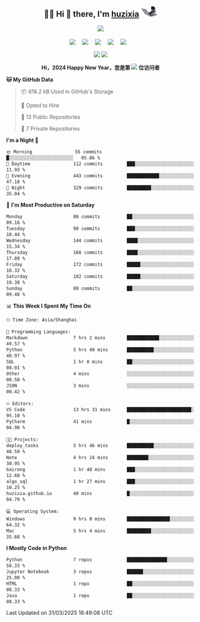 <div align="center">

## :woman_technologist: Hi 👋 there, I'm [huzixia](https://huzixia.github.io/) <img height="30" src="images/work.gif" />

  <!-- dynamic typing effect 动态打字效果 -->
  <div>
    <a href="https://huzixia.github.io/">
      <img src="https://readme-typing-svg.demolab.com?font=Fira+Code&pause=1000&width=435&lines=console.log(%22Hello%2C%20World%22);胡同学祝您心想事成!&center=true&size=27" />
    </a>
  </div>

  <div>&nbsp;</div>

  <!-- profile logo 个人资料徽标 -->
  <div>
    <a href="https://huzixia.github.io/"><img src="https://img.shields.io/badge/Website-博客-orange" /></a>&emsp;
    <a href="https://www.zhihu.com/people/hu-zi-xia-91"><img src="https://img.shields.io/badge/ZhiHu-知乎-blue" /></a>&emsp;
    <a href="https://twitter.com/zixia80631/"><img src="https://img.shields.io/badge/Twitter-推特-black" /></a>&emsp;
    <a href="https://github.com/HuZixia/Text2Video/assets/38995480/244e64be-3dc4-46bb-8aff-523d8a235a1e"><img src="https://img.shields.io/badge/WeChat-微信-07c160" /></a>&emsp;
    <a href="https://www.cnblogs.com/huzixia"><img src="https://img.shields.io/badge/CnBlog-博客园-yellow" /></a>&emsp;

  </div>

[//]: # (### Github Stats)

 <p>
   <img src="https://github-readme-stats.vercel.app/api?username=HuZixia&rank_icon=github&theme=react&border_color=61dafb&hide_border=true" />
   <img src="https://github-readme-stats.vercel.app/api/top-langs/?username=HuZixia&hide=c%23,powershell,Mathematica,Ruby,Objective-C,Objective-C%2b%2b,Cuda&title_color=61dafb&text_color=ffffff&icon_color=61dafb&bg_color=20232a&langs_count=8&layout=compact&border_color=61dafb&hide_border=true&size_weight=0.5&count_weight=0.5" />
 </p>

</div>

<div align="center"><b>Hi，2024 Happy New Year，您是第 <img src="https://profile-counter.glitch.me/HuZixia/count.svg"></img> 位访问者</b></div>


[//]: # (*   Github Stats)
[//]: # (![Top Langs]&#40;https://github-readme-stats.vercel.app/api/top-langs/?username=HuZixia\&layout=compact&#41;)
[//]: # (![HuZixia's GitHub stats]&#40;https://github-readme-stats.vercel.app/api?username=HuZixia\&rank_icon=github&theme=tokyonight&#41;)


<!--START_SECTION:waka-->
**🐱 My GitHub Data** 

> 📦 618.2 kB Used in GitHub's Storage 
 > 
> 💼 Opted to Hire
 > 
> 📜 13 Public Repositories 
 > 
> 🔑 7 Private Repositories 
 > 
**I'm a Night 🦉** 

```text
🌞 Morning                55 commits          █░░░░░░░░░░░░░░░░░░░░░░░░   05.86 % 
🌆 Daytime                112 commits         ███░░░░░░░░░░░░░░░░░░░░░░   11.93 % 
🌃 Evening                443 commits         ████████████░░░░░░░░░░░░░   47.18 % 
🌙 Night                  329 commits         █████████░░░░░░░░░░░░░░░░   35.04 % 
```
📅 **I'm Most Productive on Saturday** 

```text
Monday                   86 commits          ██░░░░░░░░░░░░░░░░░░░░░░░   09.16 % 
Tuesday                  98 commits          ███░░░░░░░░░░░░░░░░░░░░░░   10.44 % 
Wednesday                144 commits         ████░░░░░░░░░░░░░░░░░░░░░   15.34 % 
Thursday                 168 commits         ████░░░░░░░░░░░░░░░░░░░░░   17.89 % 
Friday                   172 commits         █████░░░░░░░░░░░░░░░░░░░░   18.32 % 
Saturday                 182 commits         █████░░░░░░░░░░░░░░░░░░░░   19.38 % 
Sunday                   89 commits          ██░░░░░░░░░░░░░░░░░░░░░░░   09.48 % 
```


📊 **This Week I Spent My Time On** 

```text
🕑︎ Time Zone: Asia/Shanghai

💬 Programming Languages: 
Markdown                 7 hrs 2 mins        ████████████░░░░░░░░░░░░░   49.57 % 
Python                   5 hrs 49 mins       ██████████░░░░░░░░░░░░░░░   40.97 % 
SQL                      1 hr 8 mins         ██░░░░░░░░░░░░░░░░░░░░░░░   08.01 % 
Other                    4 mins              ░░░░░░░░░░░░░░░░░░░░░░░░░   00.50 % 
JSON                     3 mins              ░░░░░░░░░░░░░░░░░░░░░░░░░   00.42 % 

🔥 Editors: 
VS Code                  13 hrs 31 mins      ████████████████████████░   95.10 % 
PyCharm                  41 mins             █░░░░░░░░░░░░░░░░░░░░░░░░   04.90 % 

🐱‍💻 Projects: 
deploy_tasks             5 hrs 46 mins       ██████████░░░░░░░░░░░░░░░   40.59 % 
Note                     4 hrs 24 mins       ████████░░░░░░░░░░░░░░░░░   30.95 % 
bairong                  1 hr 48 mins        ███░░░░░░░░░░░░░░░░░░░░░░   12.68 % 
algo_sql                 1 hr 27 mins        ███░░░░░░░░░░░░░░░░░░░░░░   10.25 % 
huzixia.github.io        40 mins             █░░░░░░░░░░░░░░░░░░░░░░░░   04.79 % 

💻 Operating System: 
Windows                  9 hrs 8 mins        ████████████████░░░░░░░░░   64.32 % 
Mac                      5 hrs 4 mins        █████████░░░░░░░░░░░░░░░░   35.68 % 
```

**I Mostly Code in Python** 

```text
Python                   7 repos             ███████████████░░░░░░░░░░   58.33 % 
Jupyter Notebook         3 repos             ██████░░░░░░░░░░░░░░░░░░░   25.00 % 
HTML                     1 repo              ██░░░░░░░░░░░░░░░░░░░░░░░   08.33 % 
Java                     1 repo              ██░░░░░░░░░░░░░░░░░░░░░░░   08.33 % 
```




 Last Updated on 31/03/2025 18:49:08 UTC
<!--END_SECTION:waka-->


<!--
**HuZixia/HuZixia** is a ✨ _special_ ✨ repository because its `README.md` (this file) appears on your GitHub profile.

Here are some ideas to get you started:

- 🔭 I’m currently working on ...
- 🌱 I’m currently learning ...
- 👯 I’m looking to collaborate on ...
- 🤔 I’m looking for help with ...
- 💬 Ask me about ...
- 📫 How to reach me: ...
- 😄 Pronouns: ...
- ⚡ Fun fact: ...
-->
